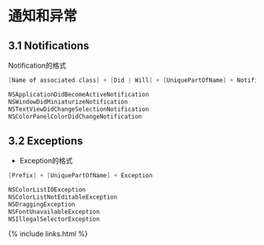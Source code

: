 # 通知和异常

## 3.1 Notifications

Notification的格式

```objectivec
[Name of associated class] + [Did | Will] + [UniquePartOfName] + Notification
```

```objectivec
NSApplicationDidBecomeActiveNotification
NSWindowDidMiniaturizeNotification 
NSTextViewDidChangeSelectionNotification
NSColorPanelColorDidChangeNotification
```

## 3.2 Exceptions

- Exception的格式

```objectivec
[Prefix] + [UniquePartOfName] + Exception
```

```objectivec
NSColorListIOException
NSColorListNotEditableException
NSDraggingException  
NSFontUnavailableException
NSIllegalSelectorException
```





{% include links.html %}
